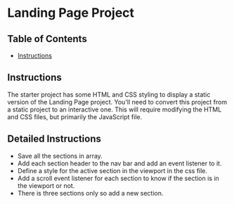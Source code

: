 # Landing Page Project

## Table of Contents

* [Instructions](#instructions)

## Instructions

The starter project has some HTML and CSS styling to display a static version of the Landing Page project. You'll need to convert this project from a static project to an interactive one. This will require modifying the HTML and CSS files, but primarily the JavaScript file.

## Detailed Instructions

* Save all the sections in array.
* Add each section header to the nav bar and add an event listener to it.
* Define a style for the active section in the viewport in the css file.
* Add a scroll event listener for each section to know if the section is in the viewport or not.
* There is three sections only so add a new section.
